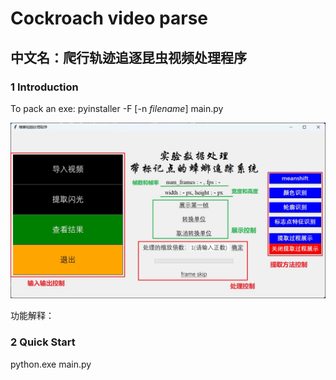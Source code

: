 # Cockroach video parse



## 中文名：爬行轨迹追逐昆虫视频处理程序

### 1 Introduction

To pack an exe: pyinstaller -F [-n *filename*] main.py

![interface02](.\src\img\interface02.jpg)

功能解释：





### 2 Quick Start

python.exe main.py



